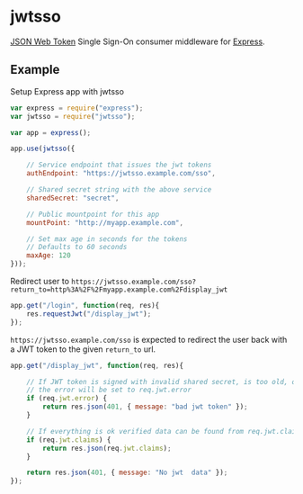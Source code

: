 
# jwtsso

[JSON Web Token][jwt] Single Sign-On consumer middleware for [Express][].

## Example

Setup Express app with jwtsso

```javascript
var express = require("express");
var jwtsso = require("jwtsso");

var app = express();

app.use(jwtsso({

    // Service endpoint that issues the jwt tokens
    authEndpoint: "https://jwtsso.example.com/sso",

    // Shared secret string with the above service
    sharedSecret: "secret",

    // Public mountpoint for this app
    mountPoint: "http://myapp.example.com",

    // Set max age in seconds for the tokens
    // Defaults to 60 seconds
    maxAge: 120
}));
```

Redirect user to
`https://jwtsso.example.com/sso?return_to=http%3A%2F%2Fmyapp.example.com%2Fdisplay_jwt`

```javascript
app.get("/login", function(req, res){
    res.requestJwt("/display_jwt");
});
```

`https://jwtsso.example.com/sso` is expected to redirect the user back with a
JWT token to the given `return_to` url.

```javascript
app.get("/display_jwt", function(req, res){

    // If JWT token is signed with invalid shared secret, is too old, or expired
    // the error will be set to req.jwt.error
    if (req.jwt.error) {
        return res.json(401, { message: "bad jwt token" });
    }

    // If everything is ok verified data can be found from req.jwt.claims
    if (req.jwt.claims) {
        return res.json(req.jwt.claims);
    }

    return res.json(401, { message: "No jwt  data" });
});
```


[Express]: http://expressjs.com/
[jwt]: http://tools.ietf.org/html/draft-jones-json-web-token

